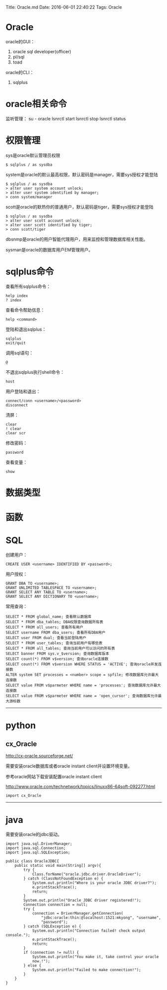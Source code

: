 Title: Oracle.md
Date: 2016-06-01 22:40:22
Tags: Oracle

# Oracle

oracle的GUI：
1. oracle sql developer(officer)
2. pl/sql
3. toad

oracle的CLI：
1. sqlplus

# oracle相关命令

监听管理：
    su - oracle
    lsnrctl start
    lsnrctl stop
    lsnrctl status

# 权限管理

sys是oracle默认管理员权限

    $ sqlplus / as sysdba

system是oracle的默认最高权限，默认密码是manager，需要sys授权才能登陆

    $ sqlplus / as sysdba
    > alter user system account unlock;
    > alter user system identified by manager;
    > conn system/manager

scott是oracle的默热你的普通用户，默认密码是tiger，需要sys授权才能登陆

    $ sqlplus / as sysdba
    > alter user scott account unlock;
    > alter user scott identified by tiger;
    > conn scott/tiger

dbsnmp是oracle的用户智能代理用户，用来监控和管理数据库相关性能。

sysman是oracle的数据库用户EM管理用户。

# sqlplus命令

查看所有sqlplus命令：

    help index
    ? index

查看命令帮助信息：

    help <command>

登陆和退出sqlplus：

    sqlplus
    exit/quit

调用sql语句：

    @

不退出sqlplus执行shell命令：

    host

用户登陆和退出：

    connect/conn <username>/<password>
    disconnect

清屏：

    clear
    ! clear
    clear scr

修改密码：

    password

查看变量：

    show

# 数据类型

# 函数

# SQL

创建用户：

    CREATE USER <username> IDENTIFIED BY <password>;

用户授权：

    GRANT DBA TO <username>;
    GRANT UNLIMITED TABLESPACE TO <username>;
    GRANT SELECT ANY TABLE TO <username>;
    GRANT SELECT ANY DICTIONARY TO <username>;

常用查询：

    SELECT * FROM global_name; 查看默认数据库
    SELECT * FROM dba_tables; DBA权限查询数据所有表
    SELECT * FROM all_users; 查看所有用户
    SELECT username FROM dba_users; 查看所有DBA用户
    SELECT user FROM dual; 查看当前登陆用户
    SELECT * FROM user_tables; 查询当前用户有哪些表
    SELECT * FROM all_tables; 查询当前用户可以访问的所有表
    SELECT banner FROM sys.v_$version; 查询数据库版本
    SELECT count(*) FROM v$version; 查询oracle连接数
    SELECT count(*) FROM v$version WHERE STATUS = 'ACTIVE'; 查询oracle并发连接数
    ALTER system SET processes = <number> scope = spfile; 修改数据库允许最大连接数
    SELECT value FROM v$parmeter WHERE name = 'processes'; 查询数据库允许最大连接数
    SELECT value FROM v$parmeter WHERE name = 'open_cursor'; 查询数据库允许最大游标数

***

# python

## cx_Oracle

<http://cx-oracle.sourceforge.net/>

需要安装oracle数据库或者oracle instant client并设置环境变量。

参考oracle网站下载安装配置oracle instant client

<http://www.oracle.com/technetwork/topics/linuxx86-64soft-092277.html>

    import cx_Oracle

***

# java

需要安装oracle的jdbc驱动。

    import java.sql.DriverManager;
    import java.sql.Connection;
    import java.sql.SQLException;

    public class OracleJDBC{
        public static void main(String[] argv){
            try {
                Class.forName("oracle.jdbc.driver.OracleDriver");
            } catch (ClassNotFoundException e) {
                System.out.println("Where is your oracle JDBC driver?");
                e.printStackTrace();
                return;
            }
            System.out.println("Oracle JDBC driver registered!");
            Connection connection = null;
            try {
                connection = DriverManager.getConnection(
                    "jdbc:oracle:thin:@localhost:1521:mkyong", "username",
                    "password");
            } catch (SQLException e) {
                System.out.println("Connection failed! check output console.");
                e.printStackTrace();
                return;
            }
            if (connection != null) {
                System.out.println("You make it, take control your oracle
                now.!");
            } else {
                System.out.println("Failed to make connection!");
            }
        }
    }
